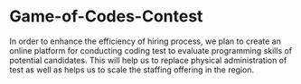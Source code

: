 # Game-of-Codes-Contest
In order to enhance the efficiency of hiring process, we plan to create an online platform for conducting coding test to evaluate programming skills of potential candidates. This will help us to replace physical administration of test as well as helps us to scale the staffing offering in the region. 
